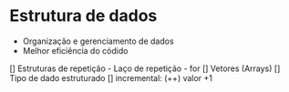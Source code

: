 # Estrutura de dados

- Organização e gerenciamento de dados
- Melhor eficiência do códido

[] Estruturas de repetição
    - Laço de repetição
    - for
[] Vetores (Arrays)
    [] Tipo de dado estruturado
[] incremental: (++) valor +1